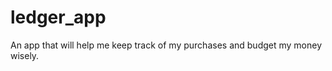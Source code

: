 ledger_app
===========

An app that will help me keep track of my purchases and budget my money wisely.
